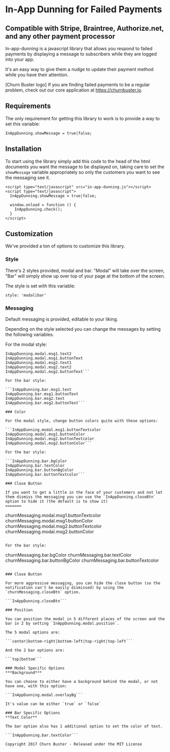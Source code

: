 # In-App Dunning for Failed Payments
## Compatible with Stripe, Braintree, Authorize.net, and any other payment processor

In-app-dunning is a javascript library that allows you respond to failed payments by displaying a message to subscribers while they are logged into your app.

It's an easy way to give them a nudge to update their payment method while you have their attention.

[Churn Buster logo]
If you are finding failed payments to be a regular problem, check out our core application at https://churnbuster.io.


## Requirements

The only requirement for getting this library to work is to provide a way to set this variable:

```InAppDunning.showMessage = true|false;```

## Installation

To start using the library simply add this code to the head of the html documents you want the message to be displayed on, taking care to set the `showMessage` variable appropriately so only the customers you want to see the messaging see it.
```
<script type="text/javascript" src="in-app-dunning.js"></script>
<script type="text/javascript">
  InAppDunning.showMessage = true|false;

  window.onload = function () {
    InAppDunning.check();
  }
</script>
```

## Customization

We've provided a ton of options to customize this library.

### Style

There's 2 styles provided, modal and bar. "Modal" will take over the screen, "Bar" will simply show up over top of your page at the bottom of the screen.

The style is set with this variable:

```style: 'modal|bar'```

### Messaging

Default messaging is provided, editable to your liking.

Depending on the style selected you can change the messages by setting the following variables.

For the modal style:

```InAppDunning.modal.msg1.text1
InAppDunning.modal.msg1.text2
InAppDunning.modal.msg1.buttonText
InAppDunning.modal.msg2.text1
InAppDunning.modal.msg2.text2
InAppDunning.modal.msg2.buttonText```

For the bar style:

```InAppDunning.bar.msg1.text
InAppDunning.bar.msg1.buttonText
InAppDunning.bar.msg2.text
InAppDunning.bar.msg2.buttonText```

### Color

For the modal style, change button colors quite with these options:

```InAppDunning.modal.msg1.buttonTextcolor
InAppDunning.modal.msg1.buttonColor
InAppDunning.modal.msg2.buttonTextcolor
InAppDunning.modal.msg2.buttonColor```

For the bar style:

```InAppDunning.bar.bgColor
InAppDunning.bar.textColor
InAppDunning.bar.buttonBgColor
InAppDunning.bar.buttonTextcolor```

### Close Button

If you want to get a little in the face of your customers and not let them dismiss the messaging you can use the `InAppDunning.closeBtn` option to hide it (the default is to show it)
=======
```
churnMessaging.modal.msg1.buttonTextcolor
churnMessaging.modal.msg1.buttonColor
churnMessaging.modal.msg2.buttonTextcolor
churnMessaging.modal.msg2.buttonColor
```

For the bar style:

```
churnMessaging.bar.bgColor
churnMessaging.bar.textColor
churnMessaging.bar.buttonBgColor
churnMessaging.bar.buttonTextcolor
```

### Close Button

For more aggressive messaging, you can hide the close button (so the notification can't be easily dismissed) by using the `churnMessaging.closeBtn` option.

```InAppDunning.closeBtn```

### Position

You can position the modal in 5 different places of the screen and the bar in 2 by setting `InAppDunning.modal.position`.

The 5 modal options are:

```center|bottom-right|bottom-left|top-right|top-left```

And the 2 bar options are:

```top|bottom```

### Modal Specific Options
***Background***

You can choose to either have a background behind the modal, or not have one, with this option:

```InAppDunning.modal.overlayBg```

It's value can be either `true` or `false`

### Bar Specific Options
**Text Color**

The bar option also has 1 additional option to set the color of text.

```InAppDunning.bar.textColor```

Copyright 2017 Churn Buster - Released under the MIT License
